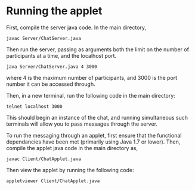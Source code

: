 # Running the applet
First, compile the server java code.
In the main directory,

`javac Server/ChatServer.java`

Then run the server, passing as arguments both the limit on the number of participants at a time, and the localhost port.

`java Server/ChatServer.java 4 3000`

where 4 is the maximum number of participants, and 3000 is the port number it can be accessed through.

Then, in a new terminal, run the following code in the main directory:

`telnet localhost 3000`

This should begin an instance of the chat, and running simultaneous such terminals will allow you to pass messages through the server.  

To run the messaging through an applet, first ensure that the functional dependancies have been met (primarily using Java 1.7 or lower).
Then, compile the applet java code in the main directory as,

`javac Client/ChatApplet.java`

Then view the applet by running the following code:

`appletviewer Client/ChatApplet.java`
